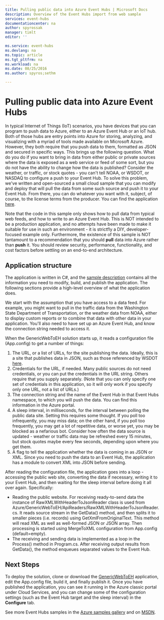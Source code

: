 ```yaml
---
title: Pulling public data into Azure Event Hubs | Microsoft Docs
description: Overview of the Event Hubs import from web sample
services: event-hubs
documentationcenter: na
author: spyrossak
manager: timlt
editor: ''

ms.service: event-hubs
ms.devlang: na
ms.topic: article
ms.tgt_pltfrm: na
ms.workload: na
ms.date: 08/25/2016
ms.author: spyros;sethm

---
```

# Pulling public data into Azure Event Hubs
In typical Internet of Things (IoT) scenarios, you have devices that you can program to push data to Azure, 
either to an Azure Event Hub or an IoT hub. Both of those hubs are entry points into Azure for storing, 
analyzing, and visualizing with a myriad of tools made available on Microsoft Azure. However, they both require that you push data to them, formatted as JSON and secured in specific ways. 
This brings up the following question. What do you do if you want to bring in data from either public or private
sources where the data is exposed as a web service or feed of some sort, but you do not have the ability to 
change how the data is published? Consider the weather, or traffic, or stock quotes - you can't tell NOAA, 
or WSDOT, or NASDAQ to configure a push to your Event Hub. To solve this problem, we've written and open-sourced 
a small cloud sample that you can modify and deploy that will pull the data from some such source and push 
it to your Event Hub. From there, you can do whatever you want with it, subject, of course, to the license 
terms from the producer. You can find the application [here](https://azure.microsoft.com/documentation/samples/event-hubs-dotnet-importfromweb/).

Note that the code in this sample only shows how to pull data from typical web feeds, and how to write to an Azure Event Hub. This is NOT intended to be a production application, and no attempts have been made to make it suitable for use in such an environment - it is strictfly a DIY, developer-focused example only. Furthermore, the existence of this sample is NOT tantamount to a recommendation that you should **pull** data into Azure rather than **push** it. You should review security, performance, functionality, and cost factors before settling on an end-to-end architecture.

## Application structure
The application is written in C#, and the [sample description](https://azure.microsoft.com/documentation/samples/event-hubs-dotnet-importfromweb/) contains all the information you need to
modify, build, and publish the application. The following sections provide a high-level overview of what the 
application does.

We start with the assumption that you have access to a data feed. For example, you might want to pull in the
traffic data from the Washington State Department of Transportation, or the weather data from NOAA, either to 
display custom reports or to combine that data with other data in your application. You'll also need to have set
up an Azure Event Hub, and know the connection string needed to access it.

When the GenericWebToEH solution starts up, it reads a configuration file (App.config) to get a number of things:

1. The URL, or a list of URLs, for the site publishing the data. Ideally, this is a site that publishes data 
   in JSON, such as those referenced by WSDOT [here](http://www.wsdot.wa.gov/Traffic/api/). 
2. Credentials for the URL, if needed. Many public sources do not need credentials, or you can put the credentials
   in the URL string. Others require that you supply separately. (Note that you can only specify one set of credentials
   in this application, so it will only work if you specify only one URL, not a list of URLs.)
3. The connection string and the name of the Event Hub in that Event Hubs namespace, to which you will push the data. You can
   find this information in the Azure portal.
4. A sleep interval, in milliseconds, for the interval between polling the public data site. Setting this requires
   some thought. If you poll too infrequently, you may miss data; on the other hand, if you poll too frequently, you may
   get a lot of repetitive data, or worse yet, you may be blocked as a nefarious bot. Consider how often the data 
   source is updated - weather or traffic data may be refreshed every 15 minutes, but stock quotes maybe every few
   seconds, depending upon where you get them. 
5. A flag to tell the application whether the data is coming in as JSON or XML. Since you need to push the
   data to an Event Hub, the application has a module to convert XML into JSON before sending.

After reading the configuration file, the application goes into a loop - accessing the public web site, converting
the data if necessary, writing it to your Event Hub, and then waiting for the sleep interval before doing it all over
again. Specifically:

* Reading the public website. For receiving ready-to-send data the instance of RawXMLWithHeaderToJsonReader 
  class is used from Azure/GenericWebToEH/ApiReaders/RawXMLWithHeaderToJsonReader.cs. It reads source stream 
  in the GetData() method, and then splits it to smaller pieces (i.e. records) using GetXmlFromOriginalText. 
  This method will read XML as well as well-formed JSON or JSON array. Then processing is started 
  using MergeToXML configuration from App.config (default=empty).
* The receiving and sending data is implemented as a loop in the Process() method in Program.cs. 
  After receiving output results from GetData(), the method enqueues separated values to the Event Hub.

## Next Steps
To deploy the solution, clone or download the [GenericWebToEH](https://azure.microsoft.com/documentation/samples/event-hubs-dotnet-importfromweb/) 
application, edit the App.config file, build it, and finally publish it. Once you have published the application, 
you can see it running in the Azure classic portal under Cloud Services, and you can change some of the configuration
settings (such as the Event Hub target and the sleep interval) in the **Configure** tab.

See more Event Hubs samples in the [Azure samples gallery](https://azure.microsoft.com/documentation/samples/?service=event-hubs) and on [MSDN](https://code.msdn.microsoft.com/site/search?query=event%20hubs&f%5B0%5D.Value=event%20hubs&f%5B0%5D.Type=SearchText&ac=5).

